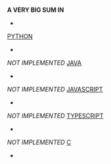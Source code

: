 **A VERY BIG SUM IN**

- 

[PYTHON](python/AVeryBigsum.py)

- 
*NOT IMPLEMENTED*
[JAVA](java/AVeryBigsum.java)

- 
*NOT IMPLEMENTED*
[JAVASCRIPT](js/AVeryBigsum.js)

- 
*NOT IMPLEMENTED*
[TYPESCRIPT](typescript/AVeryBigsum.ts)

- 
*NOT IMPLEMENTED*
[C](c/AVeryBigsum.c)

- 



